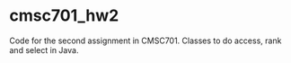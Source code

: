 # cmsc701_hw2
Code for the second assignment in CMSC701. Classes to do access, rank and select in Java. 
